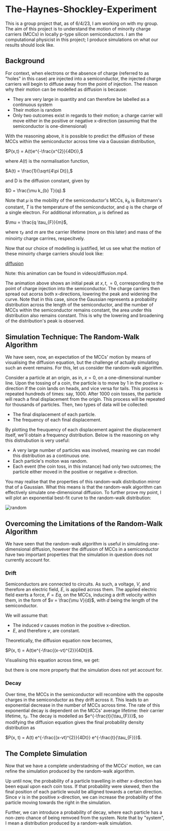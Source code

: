 # The-Haynes-Shockley-Experiment

This is a group project that, as of 6/4/23, I am working on with my group. The aim of this project is to understand the motion of minority charge carriers (MCCs) in locally p-type silicon semiconductors. I am the computational physicist in this project; I produce simulations on what our results should look like.

## Background

For context, when electrons or the absence of charge (referred to as "holes" in this case) are injected into a semiconductor, the injected charge carriers will begin to diffuse away from the point of injection. The reason why their motion can be modelled as diffusion is because:

* They are very large in quantity and can therefore be labelled as a continuous system
* Their motion is random
* Only two outcomes exist in regards to their motion; a charge carrier will move either in the positive or negative x-direction (assuming that the semiconductor is one-dimensional)

With the reasoning above, it is possible to predict the diffusion of these MCCs within the semiconductor across time via a Gaussian distribution,

$P(x,t) = A(t)e^{-\frac{x^{2}}{4Dt}},$

where $A(t)$ is the normalisation function,

$A(t) = \frac{1}{\sqrt{4\pi Dt}},$

and D is the diffusion constant, given by

$D = \frac{\mu k_{b} T}{q}.$

Note that $\mu$ is the mobility of the semiconductor's MCCs, $k_{b}$ is Boltzmann's constant, $T$ is the temperature of the semiconductor, and $q$ is the charge of a single electron. For additional information, $\mu$ is defined as

$\mu = \frac{q \tau_{F}}{m}$,

where $\tau_{F}$ and $m$ are the carrier lifetime (more on this later) and mass of the minoirty charge carrires, respecitvely.

Now that our choice of modelling is justified, let us see what the motion of these minoirty charge carriers should look like:

[diffusion](https://user-images.githubusercontent.com/102374376/226909400-230ca4e8-aa51-4044-b80e-1f2a0e5b17b2.mp4)

Note: this animation can be found in videos/diffusion.mp4.

The animation above shows an initial peak at $x, t, = 0$, corresponding to the point of charge injection into the semiconductor. The charge carriers then spread out acorss both x-directions, lowering the peak and widening the curve. Note that in this case, since the Gaussian represents a probability distribution across the length of the semiconductor, and the number of MCCs within the semiconductor remains constant, the area under this distribution also remains constant. This is why the lowering and broadening of the distribution's peak is observed.

## Simulation Technique: The Random-Walk Algorithm

We have seen, now, an expectation of the MCCs' motion by means of visualising the diffusion equation, but the challenge of actually simulating such an event remains. For this, let us consider the random-walk algorithm.

Consider a particle at an origin, as in, $x = 0$, on a one-dimensional number line. Upon the tossing of a coin, the particle is to move by 1 in the postive x-direction if the coin lands on heads, and vice versa for tails. This process is repeated hundreds of times: say, 1000. After 1000 coin tosses, the particle will reach a final displacement from the origin. This process will be repeated for thousands of particles. Then, two types of data will be collected:

* The final displacement of each particle.
* The frequency of each final displacement.

By plotting the freuquency of each displacement against the displacement itself, we'll obtain a frequency distribution. Below is the reasoning on why this distrubution is very useful:

* A very large number of particles was involved, meaning we can model this distribution as a continuous one.
* Each particle's moiton was random.
* Each event (the coin toss, in this instance) had only two outcomes; the particle either moved in the positive or negative x-direction.

You may realise that the properties of this random-walk distribution mirror that of a Gaussian. What this means is that the random-walk algorithm can effectively simulate one-dimensional diffusion. To further prove my point, I will plot an exponential best-fit curve to the random-walk distribution:

![random](https://user-images.githubusercontent.com/102374376/230256953-c3636941-6a23-4906-9922-737db680612b.png)

## Overcoming the Limitations of the Random-Walk Algorithm

We have seen that the random-walk algorithm is useful in simulating one-dimensional diffusion, however the diffusion of MCCs in a semiconductor have two important properties that the simulation in question does not currently account for.

### Drift

Semiconductors are connected to circuits. As such, a voltage, $V$,  and therefore an electric field, $E$, is applied across them. The applied electric field exerts a force, $F = Eq$, on the MCCs, inducing a drift velocity within them, in the form of $v = \frac{\mu V}{d}$, with $d$ being the length of the semiconductor.

We will assume that:

* The induced $v$ causes motion in the positive x-direction.
* $E$, and therefore $v$, are constant.

Theoretically, the diffusion equation now becomes,

$P(x, t) = A(t)e^{-\frac{(x-vt)^{2}}{4Dt}}$.

Visualising this equation across time, we get:




but there is one more property that the simulation does not yet account for.

### Decay

Over time, the MCCs in the semiconductor will recombine with the opposite charges in the semiconductor as they drift across it. This leads to an exponential decrease in the number of MCCs across time. The rate of this exponential decay is dependent on the MCCs' average lifetime: their carrier lifetime, $\tau_{F}$. The decay is modelled as $e^{-\frac{t}{\tau_{F}}}$, so modifying the diffusion equation gives the final probability density distribution as

$P(x, t) = A(t) e^{-\frac{(x-vt)^{2}}{4Dt}} e^{-\frac{t}{\tau_{F}}}$.




## The Complete Simulation

Now that we have a complete understadning of the MCCs' motion, we can refine the simulation produced by the random-walk algorithm.

Up until now, the probability of a particle travelling in either x-direction has been equal upon each coin toss. If that probability were skewed, then the final position of each particle would be alligned towards a certain direction. Since $v$ is in the positive x-direction, we can increase the probability of the particle moving towards the right in the simulation.

Further, we can introduce a probability of decay, where each particle has a non-zero chance of being remvoed from the system. Note that by "system", I mean a distribution produced by a random-walk simulation.

